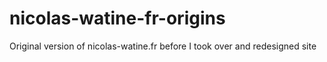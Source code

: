 # nicolas-watine-fr-origins
Original version of nicolas-watine.fr before I took over and redesigned site
